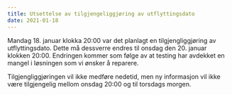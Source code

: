 ```yaml
---
title: Utsettelse av tilgjengeliggjøring av utflyttingsdato
date: 2021-01-18
---
```


Mandag 18. januar klokka 20:00  var det planlagt en tilgjengliggjøring av utflyttingsdato. Dette må dessverre endres til onsdag den 20. januar klokken 20:00. Endringen kommer som følge av at testing har avdekket en mangel i løsningen som vi ønsker å reparere. 

Tilgjengliggjøringen vil ikke medføre nedetid, men ny informasjon vil ikke være tilgjengelig mellom onsdag 20:00 og til torsdags morgen.

